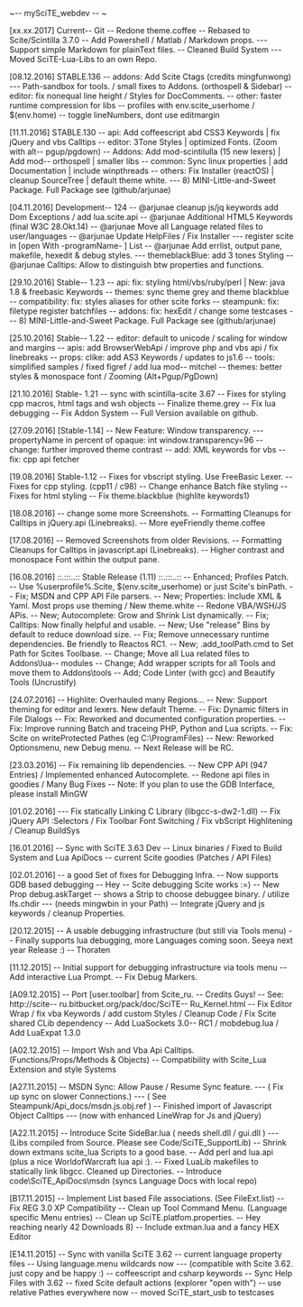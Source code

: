 ~-- mySciTE_webdev -- ~

[xx.xx.2017] Current-- Git
--  Redone theme.coffee
-- Rebased to Scite/Scintilla 3.7.0
-- Add Powershell / Matlab / Markdown props.
---  Support simple Markdown for plainText files. 
-- Cleaned Build System
---  Moved SciTE-Lua-Libs to an own Repo. 

[08.12.2016] STABLE.136
-- addons: Add Scite Ctags (credits mingfunwong)
---  Path-sandbox for tools. / small fixes to Addons. (orthospell & Sidebar)
-- editor: fix nonequal line height / Styles for DocComments. 
-- other: faster runtime compression for libs 
-- profiles with env.scite_userhome / $(env.home)
-- toggle lineNumbers, dont use editmargin

[11.11.2016] STABLE.130
-- api: Add coffeescript abd CSS3 Keywords | fix jQuery and vbs Calltips
-- editor: 3Tone Styles | optimized Fonts. (Zoom with alt-- pgup/pgdown)
-- Addons: Add mod-scintilulla (15 new lexers) | Add mod-- orthospell | smaller libs
-- common: Sync linux properties | add Documentation | include winpthreads
-- others: Fix Installer (reactOS) | cleanup SourceTree | default theme white. 
---  8) MINI-Little-and-Sweet Package. Full Package see (github/arjunae)

[04.11.2016] Development-- 124
-- @arjunae cleanup js/jq keywords add Dom Exceptions / add lua.scite.api
-- @arjunae Additional HTML5 Keywords (final W3C 28.Okt.14)
-- @arjunae Move all Language related files to user/languages
-- @arjunae Update HelpFiles / Fix Installer 
---  register scite in [open With -programName- ] List
-- @arjunae Add errlist, output pane, makefile, hexedit & debug styles.
---  themeblackBlue: add 3 tones Styling
-- @arjunae Calltips: Allow to distinguish btw properties and functions.

[29.10.2016] Stable-- 1.23
-- api:  fix: styling html/vbs/ruby/perl | New: java 1.8 & freebasic Keywords
-- themes: sync theme grey and theme blackblue
-- compatibility: fix: styles aliases for other scite forks
-- steampunk: fix: filetype register batchfiles
-- addons: fix: hexEdit / change some testcases
---  8) MINI-Little-and-Sweet Package. Full Package see (github/arjunae)

[25.10.2016] Stable-- 1.22
-- editor: default to unicode / scaling for window and margins
-- apis: add BrowserWebApi / improve php and vbs api / fix linebreaks
-- props: clike: add AS3 Keywords / updates to js1.6
-- tools: simplified samples / fixed figref / add lua mod-- mitchel
-- themes: better styles & monospace font / Zooming (Alt+Pgup/PgDown)

[21.10.2016] Stable- 1.21
-- sync with scintilla-scite 3.67
-- Fixes for styling cpp macros, html tags and wsh objects
-- Finalize theme.grey
-- Fix lua debugging
-- Fix Addon System
-- Full Version available on github.

[27.09.2016] [Stable-1.14]
-- New Feature: Window transparency.
---  propertyName in percent of opaque: int window.transparency=96
-- change: further improved theme contrast
-- add: XML keywords for vbs
-- fix: cpp api fetcher

[19.08.2016] Stable-1.12
-- Fixes for vbscript styling. Use FreeBasic Lexer.
-- Fixes for cpp styling. (cpp11 / c98)
-- Change enhance Batch fike styling
-- Fixes for html styling
-- Fix theme.blackblue (highlite keywords1)

[18.08.2016]
-- change some more Screenshots.
-- Formatting Cleanups for Calltips in jQuery.api (Linebreaks).
-- More eyeFriendly theme.coffee

[17.08.2016]
-- Removed Screenshots from older Revisions.
-- Formatting Cleanups for Calltips in javascript.api (Linebreaks).
-- Higher contrast and monospace Font within the output pane.

[16.08.2016]	::.:::..:: Stable Release (1.11) ::.:::..::
-- Enhanced; Profiles Patch.
-- Use %userprofile%\.Scite, $(env.scite_userhome) or just Scite's binPath.
-- Fix; MSDN and CPP API File parsers.
-- New; Properties: Include XML & Yaml. Most props use theming / New theme.white
-- Redone VBA/WSH/JS APis.
-- New; Autocomplete: Grow and Shrink List dynamically.
-- Fix; Calltips: Now finally helpful and usable.
-- New; Use "release" Bins by default to reduce download size.
-- Fix; Remove unnecessary runtime dependencies. Be friendly to Reactos RC1.
-- New; .add_toolPath.cmd to Set Path for Scites Toolbase.
-- Change; Move all Lua related files to Addons\lua-- modules
-- Change; Add wrapper scripts for all Tools and move them to Addons\tools
-- Add; Code Linter (with gcc) and Beautify Tools (Uncrustify)

[24.07.2016]
-- Highlite: Overhauled many Regions...
-- New: Support theming for editor and lexers. New default Theme.
-- Fix: Dynamic filters in File Dialogs
-- Fix: Reworked and documented configuration properties.
-- Fix: Improve running Batch and traceing PHP, Python and Lua scripts.
-- Fix: Scite on writeProtected Pathes (eg C:\ProgramFiles)
-- New: Reworked Optionsmenu, new Debug menu.
-- Next Release will be RC.

[23.03.2016]
-- Fix remaining lib dependencies.
-- New CPP API (947 Entries) / Implemented enhanced Autocomplete.
-- Redone api files in goodies / Many Bug Fixes
-- Note: If you plan to use the GDB Interface, please install MinGW

[01.02.2016]
--- 	Fix statically Linking C Library (libgcc-s-dw2-1.dll)
-- Fix jQuery API :Selectors / Fix Toolbar Font Switching / Fix vbScript Highlitening / Cleanup BuildSys

[16.01.2016]
-- Sync with SciTE 3.63 Dev
-- Linux binaries / Fixed to Build System and Lua ApiDocs
-- current Scite goodies (Patches / API Files)

[02.01.2016]
-- a good Set of fixes for Debugging Infra.
-- Now supports GDB based debugging -- Hey -- Scite debugging Scite works :=)
-- New Prop debug.askTarget -- shows a Strip to choose debuggee binary. / utilize lfs.chdir
---  (needs mingwbin in your Path)
-- Integrate jQuery and js keywords / cleanup Properties.

[20.12.2015]
-- A usable debugging infrastructure (but still via Tools menu)
-- Finally supports lua debugging, more Languages coming soon.
Seeya next year Release :)  -- Thoraten

[11.12.2015]
-- Initial support for debugging infrastructure via tools menu
-- Add interactive Lua Prompt.
-- Fix Debug Markers.

[A09.12.2015]
-- Port [user.toolbar] from Scite_ru. --  Credits Guys!
-- See: http://scite-- ru.bitbucket.org/pack/doc/SciTE-- Ru_Kernel.html
-- Fix Editor Wrap / fix vba Keywords / add custom Styles / Cleanup Code / Fix Scite shared CLib dependency
-- Add LuaSockets 3.0-- RC1 / mobdebug.lua / Add LuaExpat 1.3.0

[A02.12.2015]
-- Import Wsh and Vba Api Calltips. (Functions/Props/Methods & Objects)
-- Compatibility with Scite_Lua Extension and style Systems

[A27.11.2015]
-- MSDN Sync: Allow Pause / Resume Sync feature.
---  ( Fix up sync on slower Connections.)
---  ( See Steampunk/Api_docs/msdn.js.obj.ref )
-- Finished import of Javascript Object Calltips
---  (now with enhanced LineWrap for Js and jQuery)

[A22.11.2015]
-- Introduce Scite SideBar.lua ( needs shell.dll / gui.dll )
---  (Libs compiled from Source. Please see Code/SciTE_SupportLib)
-- Shrink down extmans scite_lua Scripts to a good base.
-- Add perl and lua.api (plus a nice WorldofWarcraft lua api :).
-- Fixed LuaLib makefiles to statically link libgcc. Cleaned up Directories.
-- Introduce code\SciTE_ApiDocs\msdn (syncs Language Docs with local repo)

[B17.11.2015]
-- Implement List based File associations. (See FileExt.list)
-- Fix REG 3.0 XP Compatibility
-- Clean up Tool Command Menu. (Language specific Menu entries)
-- Clean up SciTE.platfom.properties.
-- Hey reaching nearly 42 Downloads 8)
-- Include extman.lua and a fancy HEX Editor

[E14.11.2015]
-- Sync with vanilla SciTE 3.62
-- current language property files
-- Using  language.menu wildcards now
---  (compatible with Scite 3.62. just copy and be happy :)
-- coffeescript and csharp keywords
-- Sync Help Files with 3.62
-- fixed Scite default actions (explorer "open with")
-- use relative Pathes everywhere now
-- moved SciTE_start_usb to testcases
